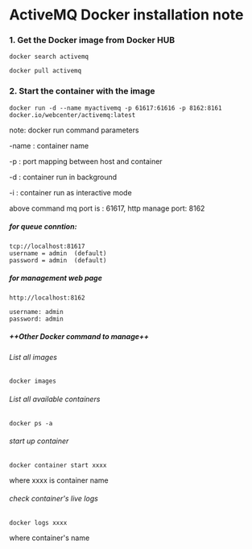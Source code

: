 # ActiveMQ Docker installation note

### 1. Get the Docker image from Docker HUB

```
docker search activemq

docker pull activemq
```

### 2. Start the container with the image


```
docker run -d --name myactivemq -p 61617:61616 -p 8162:8161 docker.io/webcenter/activemq:latest
```
note:  docker run command parameters

-name : container name

-p :  port mapping between host and container

-d :  container run in background

-i :  container run as interactive mode

above command mq port is : 61617, http manage port: 8162

##### for queue conntion:


```
tcp://localhost:81617
username = admin  (default)
password = admin  (default)
```


##### for management web page


```
http://localhost:8162

username: admin
password: admin
```


##### ++Other Docker command to manage++

###### List all images


```
docker images
```


###### List all available containers


```
docker ps -a
```


###### start up container


```
docker container start xxxx
```


where xxxx is container name

###### check container's live logs


```
docker logs xxxx
```


where container's name

